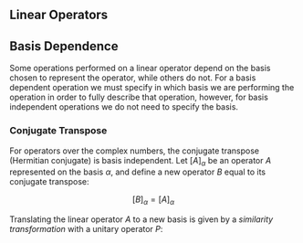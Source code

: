 ## Linear Operators

## Basis Dependence
Some operations performed on a linear operator depend on the basis chosen to represent the operator, while others do not. For a basis dependent operation we must specify in which basis we are performing the operation in order to fully describe that operation, however, for basis independent operations we do not need to specify the basis.

### Conjugate Transpose
For operators over the complex numbers, the conjugate transpose (Hermitian conjugate) is basis independent. Let $[A]_\alpha$ be an operator $A$ represented on the basis $\alpha$, and define a new operator $B$ equal to its conjugate transpose:

$$
    [B]_\alpha = [A]_\alpha
$$

Translating the linear operator $A$ to a new basis is given by a _similarity transformation_ with a unitary operator $P$:

